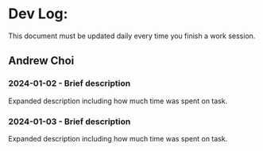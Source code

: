 # Dev Log:

This document must be updated daily every time you finish a work session.

## Andrew Choi

### 2024-01-02 - Brief description
Expanded description including how much time was spent on task.

### 2024-01-03 - Brief description
Expanded description including how much time was spent on task.

